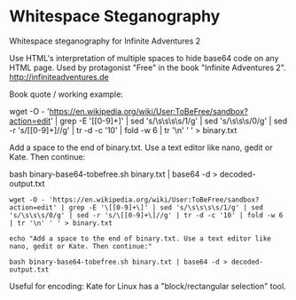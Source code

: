 # Whitespace Steganography

Whitespace steganography for Infinite Adventures 2

Use HTML's interpretation of multiple spaces to hide base64 code on any HTML page. Used by protagonist "Free" in the book "Infinite Adventures 2". http://infiniteadventures.de

Book quote / working example:

wget -O - 'https://en.wikipedia.org/wiki/User:ToBeFree/sandbox?action=edit' | grep -E '\[[0-9]+\]' | sed 's/\s\s\s\s/1/g' | sed 's/\s\s\s/0/g' | sed -r 's/\[[0-9]+\]//g' | tr -d -c '10' | fold -w 6 | tr '\n' ' ' > binary.txt

Add a space to the end of binary.txt. Use a text editor like nano, gedit or Kate. Then continue:

bash binary-base64-tobefree.sh binary.txt | base64 -d > decoded-output.txt

    wget -O - 'https://en.wikipedia.org/wiki/User:ToBeFree/sandbox?action=edit' | grep -E '\[[0-9]+\]' | sed 's/\s\s\s\s/1/g' | sed 's/\s\s\s/0/g' | sed -r 's/\[[0-9]+\]//g' | tr -d -c '10' | fold -w 6 | tr '\n' ' ' > binary.txt
    
    echo "Add a space to the end of binary.txt. Use a text editor like nano, gedit or Kate. Then continue:"
    
    bash binary-base64-tobefree.sh binary.txt | base64 -d > decoded-output.txt

Useful for encoding: Kate for Linux has a "block/rectangular selection" tool.
